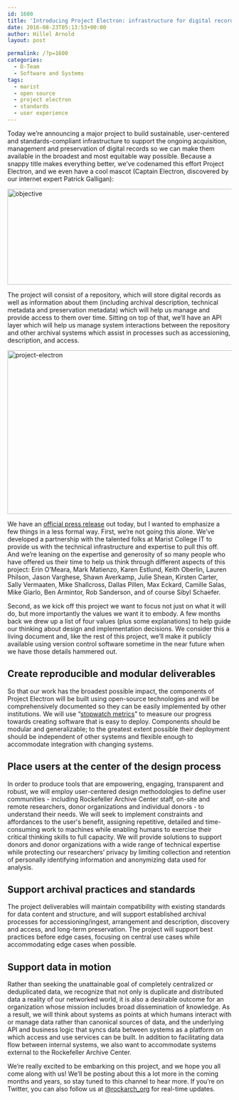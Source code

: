 ```yaml
---
id: 1600
title: 'Introducing Project Electron: infrastructure for digital records'
date: 2016-08-23T05:13:53+00:00
author: Hillel Arnold
layout: post

permalink: /?p=1600
categories:
  - D-Team
  - Software and Systems
tags:
  - marist
  - open source
  - project electron
  - standards
  - user experience
---
```

Today we’re announcing a major project to build sustainable, user-centered and standards-compliant infrastructure to support the ongoing acquisition, management and preservation of digital records so we can make them available in the broadest and most equitable way possible. Because a snappy title makes everything better, we’ve codenamed this effort Project Electron, and we even have a cool mascot (Captain Electron, discovered by our internet expert Patrick Galligan):<!--more-->

[<img class="alignnone wp-image-1603 size-large" src="http://blog.rockarch.org/wp-content/uploads/2016/08/objective-1024x377.png" alt="objective" width="584" height="215" />](http://blog.rockarch.org/wp-content/uploads/2016/08/objective.png)

The project will consist of a repository, which will store digital records as well as information about them (including archival description, technical metadata and preservation metadata) which will help us manage and provide access to them over time. Sitting on top of that, we’ll have an API layer which will help us manage system interactions between the repository and other archival systems which assist in processes such as accessioning, description, and access.

<img class="alignnone wp-image-1604 size-large" src="http://blog.rockarch.org/wp-content/uploads/2016/08/project-electron-e1471943413200-1024x643.png" alt="project-electron" width="584" height="367" srcset="http://blog.rockarch.org/wp-content/uploads/2016/08/project-electron-e1471943413200-1024x643.png 1024w, http://blog.rockarch.org/wp-content/uploads/2016/08/project-electron-e1471943413200-300x188.png 300w, http://blog.rockarch.org/wp-content/uploads/2016/08/project-electron-e1471943413200-768x482.png 768w, http://blog.rockarch.org/wp-content/uploads/2016/08/project-electron-e1471943413200-478x300.png 478w, http://blog.rockarch.org/wp-content/uploads/2016/08/project-electron-e1471943413200.png 1394w" sizes="(max-width: 584px) 100vw, 584px" />

We have an [official press release](http://www.rockarch.org/programs/digital/marist.php) out today, but I wanted to emphasize a few things in a less formal way. First, we’re not going this alone. We’ve developed a partnership with the talented folks at Marist College IT to provide us with the technical infrastructure and expertise to pull this off. And we’re leaning on the expertise and generosity of so many people who have offered us their time to help us think through different aspects of this project: Erin O’Meara, Mark Matienzo, Karen Estlund, Keith Oberlin, Lauren Philson, Jason Varghese, Shawn Averkamp, Julie Shean, Kirsten Carter, Sally Vermaaten, Mike Shallcross, Dallas Pillen, Max Eckard, Camille Salas, Mike Giarlo, Ben Armintor, Rob Sanderson, and of course Sibyl Schaefer.

Second, as we kick off this project we want to focus not just on what it will do, but more importantly the values we want it to embody. A few months back we drew up a list of four values (plus some explanations) to help guide our thinking about design and implementation decisions. We consider this a living document and, like the rest of this project, we’ll make it publicly available using version control software sometime in the near future when we have those details hammered out.

## Create reproducible and modular deliverables

So that our work has the broadest possible impact, the components of Project Electron will be built using open-source technologies and will be comprehensively documented so they can be easily implemented by other institutions. We will use “[stopwatch metrics](http://journal.code4lib.org/articles/11148)” to measure our progress towards creating software that is easy to deploy. Components should be modular and generalizable; to the greatest extent possible their deployment should be independent of other systems and flexible enough to accommodate integration with changing systems.

## Place users at the center of the design process

In order to produce tools that are empowering, engaging, transparent and robust, we will employ user-centered design methodologies to define user communities - including Rockefeller Archive Center staff, on-site and remote researchers, donor organizations and individual donors - to understand their needs. We will seek to implement constraints and affordances to the user's benefit, assigning repetitive, detailed and time-consuming work to machines while enabling humans to exercise their critical thinking skills to full capacity. We will provide solutions to support donors and donor organizations with a wide range of technical expertise while protecting our researchers’ privacy by limiting collection and retention of personally identifying information and anonymizing data used for analysis.

## Support archival practices and standards

The project deliverables will maintain compatibility with existing standards for data content and structure, and will support established archival processes for accessioning/ingest, arrangement and description, discovery and access, and long-term preservation. The project will support best practices before edge cases, focusing on central use cases while accommodating edge cases when possible.

## Support data in motion

Rather than seeking the unattainable goal of completely centralized or deduplicated data, we recognize that not only is duplicate and distributed data a reality of our networked world, it is also a desirable outcome for an organization whose mission includes broad dissemination of knowledge. As a result, we will think about systems as points at which humans interact with or manage data rather than canonical sources of data, and the underlying API and business logic that syncs data between systems as a platform on which access and use services can be built. In addition to facilitating data flow between internal systems, we also want to accommodate systems external to the Rockefeller Archive Center.

We’re really excited to be embarking on this project, and we hope you all come along with us! We’ll be posting about this a lot more in the coming months and years, so stay tuned to this channel to hear more. If you’re on Twitter, you can also follow us at [@rockarch_org](https://twitter.com/rockarch_org) for real-time updates.